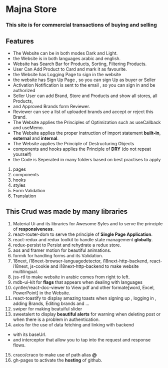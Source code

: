 # **Majna Store**

### This site is for commercial transactions of buying and selling

## **Features**

- The Website can be in both modes Dark and Light.
- the Website is in both languages arabic and english.
- Website has Search Bar for Products, Sorting, Filtering Products.
- User Can Add Product to Card and mark it as favourite.
- the Website has Logging Page to sign in the website
- the website has Sign Up Page , so you can sign Up as buyer or Seller
- Activation Notification is sent to the email , so you can sign in and be authorized
- Seller User can add Brand, Store and Products and show all stores, all Products,
- and Approved Brands form Reviewer.
- Reviewer can see a list of uploaded brands and accept or reject this Brand.
- The Website applies the Principles of Optimization such as useCallback and useMemo.
- The Website applies the proper instruction of import statement **built-in**, **external** and **internal**.
- The Website applies the Principle of Destructuring Objects
- components and hooks applies the Principle of **DRY** (do not repeat yourself)
- the Code is Seperated in many folders based on best practises to apply

1. pages
2. components
3. hooks
4. styles
5. Form Validation
6. Translation

## This Crud was made by many **libraries**

1. Material Ui and its libraries for Awesome Syles and to serve the principle of **responsiveness**.
2. react-router-dom to serve the principle of **Single Page Application**.
3. react-redux and redux toolkit to handle state management **globally**.
4. redux-persist to Persist and rehydrate a redux store.
5. aos and framer motion for beautiful animations.
6. formik for handling forms and its Validation.
7. 18next, i18next-browser-languagedetector, i18next-http-backend, react-i18next, js-cookie and i18next-http-backend to make website multilingual.
8. jss-rtl to make website in arabic comes from right to left.
9. mdb-ui-kit for **flags** that appears when dealing with languages
10. cyntler/react-doc-viewer to View pdf and other formate[word, Excel, PowerPoint] in the Website.
11. react-toastify to display amazing toasts when signing up , logging in , adding Brands, Editing brands and ...
12. swiper for making beatuiful slider
13. sweetalert to display **beautiful alerts** for warning when deleting post or when there is a problem in authentication.
14. axios for the use of data fetching and linking with backend

- with its baseUrl.
- and interceptor that allow you to tap into the request and response flows.

15. craco/craco to make use of path alias **@**
16. gh-pages to activate the **hosting** of github.
